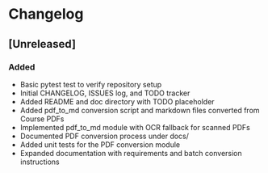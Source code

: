 # Changelog

## [Unreleased]
### Added
- Basic pytest test to verify repository setup
- Initial CHANGELOG, ISSUES log, and TODO tracker
- Added README and doc directory with TODO placeholder
- Added pdf_to_md conversion script and markdown files converted from Course PDFs
- Implemented pdf_to_md module with OCR fallback for scanned PDFs
- Documented PDF conversion process under docs/
- Added unit tests for the PDF conversion module
- Expanded documentation with requirements and batch conversion instructions
